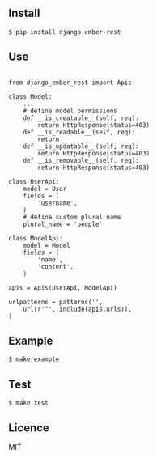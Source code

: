 Install
---

    $ pip install django-ember-rest

Use
---

```

from django_ember_rest import Apis

class Model:
    ...
    # define model permissions
    def __is_creatable__(self, req):
        return HttpResponse(status=403)
    def __is_readable__(self, req):
        return
    def __is_updatable__(self, req):
        return HttpResponse(status=403)
    def __is_removable__(self, req):
        return HttpResponse(status=403)

class UserApi:
    model = User
    fields = (
        'username',
    )
    # define custom plural name
    plural_name = 'people'

class ModelApi:
    model = Model
    fields = (
        'name',
        'content',
    )

apis = Apis(UserApi, ModelApi)

urlpatterns = patterns('',
    url(r'^', include(apis.urls)),
)

```

Example
---
    
    $ make example


Test
---

    $ make test


Licence
---

MIT